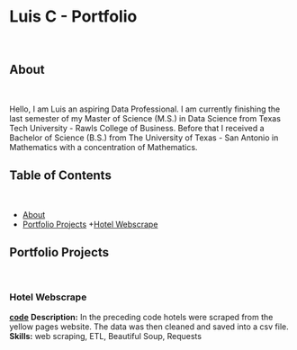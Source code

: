 # Luis C - Portfolio
<br>

## About
<br>

Hello, I am Luis an aspiring Data Professional. I am currently finishing the last semester of my Master of Science (M.S.) in Data Science from Texas Tech University - Rawls College of Business.
Before that I received a Bachelor of Science (B.S.) from The University of Texas - San Antonio in Mathematics with a concentration of Mathematics. 
<br>

## Table of Contents
<br>

- [About](https://github.com/LACLanthony/Portfolio/edit/main/README.md#about)
- [Portfolio Projects](https://github.com/LACLanthony/Portfolio/edit/main/README.md#portfolio-projects)
  +[Hotel Webscrape](https://github.com/LACLanthony/Portfolio/edit/main/README.md#project-1)


## Portfolio Projects
<br>

### Hotel Webscrape
**[code](https://github.com/LACLanthony/hotel_webscrape/blob/main/hotel.ipynb)** 
**Description:** In the preceding code hotels were scraped from the yellow pages website. The data was then cleaned and saved into a csv file.<br>
**Skills:** web scraping, ETL, Beautiful Soup, Requests 
